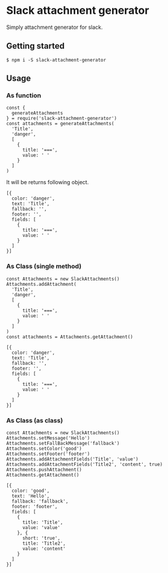 # Slack attachment generator

Simply attachment generator for slack.

## Getting started

```
$ npm i -S slack-attachment-generator
```

## Usage

### As function

```
const {
  generateAttachments
} = require('slack-attachment-generator')
const attachments = generateAttachments(
  'Title',
  'danger',
  [
    {
      title: '===',
      value: ' '
    }
  ]
)
```

It will be returns following object.

```
[{
  color: 'danger',
  text: 'Title',
  fallback: '',
  footer: '',
  fields: [
    {
      title: '===',
      value: ' '
    }
  ]
}]
```

### As Class (single method)

```
const Attachments = new SlackAttachments()
Attachments.addAttachment(
  'Title',
  'danger',
  [
    {
      title: '===',
      value: ' '
    }
  ]
)
const attachments = Attachments.getAttachment()

[{
  color: 'danger',
  text: 'Title',
  fallback: '',
  footer: '',
  fields: [
    {
      title: '===',
      value: ' '
    }
  ]
}]
```

### As Class (as class)

```
const Attachments = new SlackAttachments()
Attachments.setMessage('Hello')
Attachments.setFallBackMessage('fallback')
Attachments.setColor('good')
Attachments.setFooter('footer')
Attachments.addAttachmentFields('Title', 'value')
Attachments.addAttachmentFields('Title2', 'content', true)
Attachments.pushAttachment()
Attachments.getAttachment()

[{
  color: 'good',
  text: 'Hello',
  fallback: 'fallback',
  footer: 'footer',
  fields: [
    {
      title: 'Title',
      value: 'value'
    }, {
      short: 'true',
      title: 'Title2',
      value: 'content'
    }
  ]
}]
```